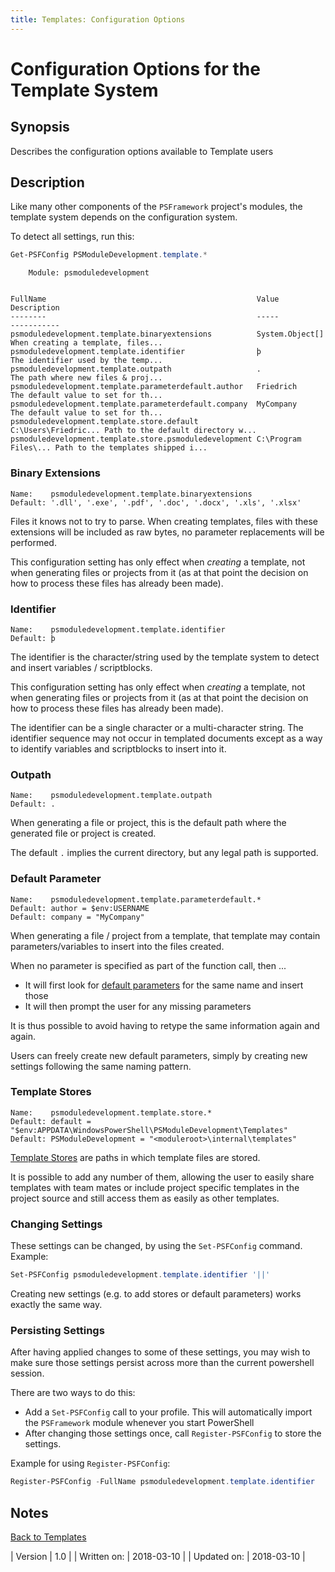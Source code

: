 ```yaml
---
title: Templates: Configuration Options
---
```

# Configuration Options for the Template System
## Synopsis

Describes the configuration options available to Template users

## Description

Like many other components of the `PSFramework` project's modules, the template system depends on the configuration system.

To detect all settings, run this:

```powershell
Get-PSFConfig PSModuleDevelopment.template.*
```
```
    Module: psmoduledevelopment


FullName                                               Value                Description
--------                                               -----                -----------
psmoduledevelopment.template.binaryextensions          System.Object[]      When creating a template, files...
psmoduledevelopment.template.identifier                þ                    The identifier used by the temp...
psmoduledevelopment.template.outpath                   .                    The path where new files & proj...
psmoduledevelopment.template.parameterdefault.author   Friedrich            The default value to set for th...
psmoduledevelopment.template.parameterdefault.company  MyCompany            The default value to set for th...
psmoduledevelopment.template.store.default             C:\Users\Friedric... Path to the default directory w...
psmoduledevelopment.template.store.psmoduledevelopment C:\Program Files\... Path to the templates shipped i...
```

### Binary Extensions
```
Name:    psmoduledevelopment.template.binaryextensions
Default: '.dll', '.exe', '.pdf', '.doc', '.docx', '.xls', '.xlsx'
```
Files it knows not to try to parse. When creating templates, files with these extensions will be included as raw bytes, no parameter replacements will be performed.

This configuration setting has only effect when _creating_ a template, not when generating files or projects from it (as at that point the decision on how to process these files has already been made).

### Identifier
```
Name:    psmoduledevelopment.template.identifier
Default: þ
```
The identifier is the character/string used by the template system to detect and insert variables / scriptblocks.

This configuration setting has only effect when _creating_ a template, not when generating files or projects from it (as at that point the decision on how to process these files has already been made).

The identifier can be a single character or a multi-character string. The identifier sequence may not occur in templated documents except as a way to identify variables and scriptblocks to insert into it.

### Outpath
```
Name:    psmoduledevelopment.template.outpath
Default: .
```
When generating a file or project, this is the default path where the generated file or project is created.

The default `.` implies the current directory, but any legal path is supported.

### Default Parameter
```
Name:    psmoduledevelopment.template.parameterdefault.*
Default: author = $env:USERNAME
Default: company = "MyCompany"
```
When generating a file / project from a template, that template may contain parameters/variables to insert into the files created.

When no parameter is specified as part of the function call, then ...

 - It will first look for [default parameters](default-template-parameters.html) for the same name and insert those
 - It will then prompt the user for any missing parameters

It is thus possible to avoid having to retype the same information again and again.

Users can freely create new default parameters, simply by creating new settings following the same naming pattern.

### Template Stores
```
Name:    psmoduledevelopment.template.store.*
Default: default = "$env:APPDATA\WindowsPowerShell\PSModuleDevelopment\Templates"
Default: PSModuleDevelopment = "<moduleroot>\internal\templates"
```
[Template Stores](template-stores.html) are paths in which template files are stored.

It is possible to add any number of them, allowing the user to easily share templates with team mates or include project specific templates in the project source and still access them as easily as other templates.

### Changing Settings

These settings can be changed, by using the `Set-PSFConfig` command. Example:

```powershell
Set-PSFConfig psmoduledevelopment.template.identifier '||'
```

Creating new settings (e.g. to add stores or default parameters) works exactly the same way.

### Persisting Settings

After having applied changes to some of these settings, you may wish to make sure those settings persist across more than the current powershell session.

There are two ways to do this:

 - Add a `Set-PSFConfig` call to your profile. This will automatically import the `PSFramework` module whenever you start PowerShell
 - After changing those settings once, call `Register-PSFConfig` to store the settings.

Example for using `Register-PSFConfig`:
```powershell
Register-PSFConfig -FullName psmoduledevelopment.template.identifier
```

## Notes
[Back to Templates](http://psframework.org/documentation/documents/psmoduledevelopment/templates.html)

| Version | 1.0 |
| Written on: | 2018-03-10 |
| Updated on: | 2018-03-10 |